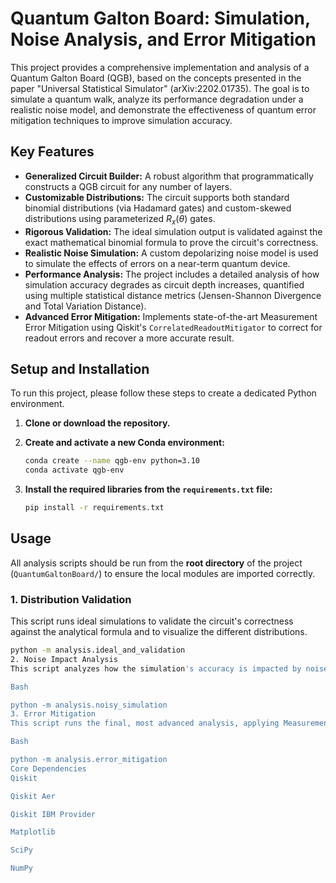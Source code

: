 # Quantum Galton Board: Simulation, Noise Analysis, and Error Mitigation

This project provides a comprehensive implementation and analysis of a Quantum Galton Board (QGB), based on the concepts presented in the paper "Universal Statistical Simulator" (arXiv:2202.01735). The goal is to simulate a quantum walk, analyze its performance degradation under a realistic noise model, and demonstrate the effectiveness of quantum error mitigation techniques to improve simulation accuracy.

## Key Features

- **Generalized Circuit Builder:** A robust algorithm that programmatically constructs a QGB circuit for any number of layers.
- **Customizable Distributions:** The circuit supports both standard binomial distributions (via Hadamard gates) and custom-skewed distributions using parameterized $R_x(\theta)$ gates.
- **Rigorous Validation:** The ideal simulation output is validated against the exact mathematical binomial formula to prove the circuit's correctness.
- **Realistic Noise Simulation:** A custom depolarizing noise model is used to simulate the effects of errors on a near-term quantum device.
- **Performance Analysis:** The project includes a detailed analysis of how simulation accuracy degrades as circuit depth increases, quantified using multiple statistical distance metrics (Jensen-Shannon Divergence and Total Variation Distance).
- **Advanced Error Mitigation:** Implements state-of-the-art Measurement Error Mitigation using Qiskit's `CorrelatedReadoutMitigator` to correct for readout errors and recover a more accurate result.


## Setup and Installation

To run this project, please follow these steps to create a dedicated Python environment.

1.  **Clone or download the repository.**

2.  **Create and activate a new Conda environment:**
    ```bash
    conda create --name qgb-env python=3.10
    conda activate qgb-env
3.  **Install the required libraries from the `requirements.txt` file:**
    ```bash
    pip install -r requirements.txt
    ``````

## Usage

All analysis scripts should be run from the **root directory** of the project (`QuantumGaltonBoard/`) to ensure the local modules are imported correctly.

### 1. Distribution Validation
This script runs ideal simulations to validate the circuit's correctness against the analytical formula and to visualize the different distributions.
```bash
python -m analysis.ideal_and_validation
2. Noise Impact Analysis
This script analyzes how the simulation's accuracy is impacted by noise as the circuit depth increases.

Bash

python -m analysis.noisy_simulation
3. Error Mitigation
This script runs the final, most advanced analysis, applying Measurement Error Mitigation to correct the noisy results and recover a more accurate value.

Bash

python -m analysis.error_mitigation
Core Dependencies
Qiskit

Qiskit Aer

Qiskit IBM Provider

Matplotlib

SciPy

NumPy